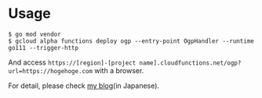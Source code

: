 # Usage

```
$ go mod vendor
$ gcloud alpha functions deploy ogp --entry-point OgpHandler --runtime go111 --trigger-http
```
And access `https://[region]-[project name].cloudfunctions.net/ogp?url=https://hogehoge.com` with a browser.

For detail, please check [my blog](https://blog.takuchalle.me/post/2018/11/01/trial_cloud_function_for_go_alpha/)(in Japanese).
